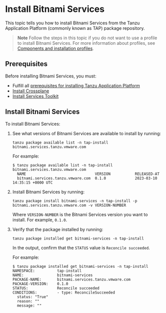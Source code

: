 # Install Bitnami Services

This topic tells you how to install Bitnami Services from the Tanzu Application Platform
(commonly known as TAP) package repository.

> **Note** Follow the steps in this topic if you do not want to use a profile to install
> Bitnami Services.
> For more information about profiles, see
> [Components and installation profiles](../about-package-profiles.hbs.md).

## <a id='prereqs'></a>Prerequisites

Before installing Bitnami Services, you must:

- Fulfill all [prerequisites for installing Tanzu Application Platform](../prerequisites.hbs.md)
- [Install Crossplane](../crossplane/install-crossplane.hbs.md)
- [Install Services Toolkit](../services-toolkit/install-services-toolkit.hbs.md)

## <a id='install-bitnami-services'></a> Install Bitnami Services

To install Bitnami Services:

1. See what versions of Bitnami Services are available to install by running:

    ```console
    tanzu package available list -n tap-install bitnami.services.tanzu.vmware.com
    ```

    For example:

    ```console
    $ tanzu package available list -n tap-install bitnami.services.tanzu.vmware.com
      NAME                               VERSION           RELEASED-AT
      bitnami.services.tanzu.vmware.com  0.1.0             2023-03-10 14:35:15 +0000 UTC
    ```

1. Install Bitnami Services by running:

    ```console
    tanzu package install bitnami-services -n tap-install -p bitnami.services.tanzu.vmware.com -v VERSION-NUMBER
    ```

    Where `VERSION-NUMBER` is the Bitnami Services version you want to install. For example, `0.1.0`.

1. Verify that the package installed by running:

    ```console
    tanzu package installed get bitnami-services -n tap-install
    ```

    In the output, confirm that the `STATUS` value is `Reconcile succeeded`.

    For example:

    ```console
    $ tanzu package installed get bitnami-services -n tap-install
    NAMESPACE:          tap-install
    NAME:               bitnami-services
    PACKAGE-NAME:       bitnami.services.tanzu.vmware.com
    PACKAGE-VERSION:    0.1.0
    STATUS:             Reconcile succeeded
    CONDITIONS:         - type: ReconcileSucceeded
      status: "True"
      reason: ""
      message: ""
    ```
